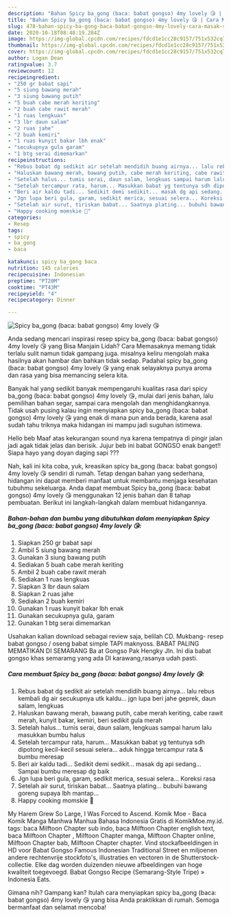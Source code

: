 ```yaml
---
description: "Bahan Spicy ba_gong (baca: babat gongso) 4my lovely 😘 | Cara Masak Spicy ba_gong (baca: babat gongso) 4my lovely 😘 Yang Lezat"
title: "Bahan Spicy ba_gong (baca: babat gongso) 4my lovely 😘 | Cara Masak Spicy ba_gong (baca: babat gongso) 4my lovely 😘 Yang Lezat"
slug: 478-bahan-spicy-ba-gong-baca-babat-gongso-4my-lovely-cara-masak-spicy-ba-gong-baca-babat-gongso-4my-lovely-yang-lezat
date: 2020-10-18T08:48:19.284Z
image: https://img-global.cpcdn.com/recipes/fdcd1e1cc28c9157/751x532cq70/spicy-ba_gong-baca-babat-gongso-4my-lovely-😘-foto-resep-utama.jpg
thumbnail: https://img-global.cpcdn.com/recipes/fdcd1e1cc28c9157/751x532cq70/spicy-ba_gong-baca-babat-gongso-4my-lovely-😘-foto-resep-utama.jpg
cover: https://img-global.cpcdn.com/recipes/fdcd1e1cc28c9157/751x532cq70/spicy-ba_gong-baca-babat-gongso-4my-lovely-😘-foto-resep-utama.jpg
author: Logan Dean
ratingvalue: 3.7
reviewcount: 12
recipeingredient:
- "250 gr babat sapi"
- "5 siung bawang merah"
- "3 siung bawang putih"
- "5 buah cabe merah keriting"
- "2 buah cabe rawit merah"
- "1 ruas lengkuas"
- "3 lbr daun salam"
- "2 ruas jahe"
- "2 buah kemiri"
- "1 ruas kunyit bakar lbh enak"
- "secukupnya gula garam"
- "1 btg serai dimemarkan"
recipeinstructions:
- "Rebus babat dg sedikit air setelah mendidih buang airnya... lalu rebus kembali dg air secukupnya utk kaldu... jgn lupa beri jahe geprek, daun salam, lengkuas"
- "Haluskan bawang merah, bawang putih, cabe merah keriting, cabe rawit merah, kunyit bakar, kemiri, beri sedikit gula merah"
- "Setelah halus... tumis serai, daun salam, lengkuas sampai harum lalu masukkan bumbu halus"
- "Setelah tercampur rata, harum... Masukkan babat yg tentunya sdh dipotong kecil-kecil sesuai selera... aduk hingga tercampur rata &amp; bumbu meresap"
- "Beri air kaldu tadi... Sedikit demi sedikit... masak dg api sedang... Sampai bumbu meresap dg baik"
- "Jgn lupa beri gula, garam, sedikit merica, sesuai selera... Koreksi rasa"
- "Setelah air surut, tiriskan babat... Saatnya plating... bubuhi bawang goreng supaya lbh mantap..."
- "Happy cooking momskie 🙌"
categories:
- Resep
tags:
- spicy
- ba_gong
- baca

katakunci: spicy ba_gong baca 
nutrition: 145 calories
recipecuisine: Indonesian
preptime: "PT20M"
cooktime: "PT43M"
recipeyield: "4"
recipecategory: Dinner

---
```



![Spicy ba_gong (baca: babat gongso) 4my lovely 😘](https://img-global.cpcdn.com/recipes/fdcd1e1cc28c9157/751x532cq70/spicy-ba_gong-baca-babat-gongso-4my-lovely-😘-foto-resep-utama.jpg)

Anda sedang mencari inspirasi resep spicy ba_gong (baca: babat gongso) 4my lovely 😘 yang Bisa Manjain Lidah? Cara Memasaknya memang tidak terlalu sulit namun tidak gampang juga. misalnya keliru mengolah maka hasilnya akan hambar dan bahkan tidak sedap. Padahal spicy ba_gong (baca: babat gongso) 4my lovely 😘 yang enak selayaknya punya aroma dan rasa yang bisa memancing selera kita.

Banyak hal yang sedikit banyak mempengaruhi kualitas rasa dari spicy ba_gong (baca: babat gongso) 4my lovely 😘, mulai dari jenis bahan, lalu pemilihan bahan segar, sampai cara mengolah dan menghidangkannya. Tidak usah pusing kalau ingin menyiapkan spicy ba_gong (baca: babat gongso) 4my lovely 😘 yang enak di mana pun anda berada, karena asal sudah tahu triknya maka hidangan ini mampu jadi suguhan istimewa.

Hello beb Maaf atas kekurangan sound nya karena tempatnya di pingir jalan jadi agak tidak jelas dan berisik. Jujur beb ini babat GONGSO enak banget!! Siapa hayo yang doyan daging sapi ???


Nah, kali ini kita coba, yuk, kreasikan spicy ba_gong (baca: babat gongso) 4my lovely 😘 sendiri di rumah. Tetap dengan bahan yang sederhana, hidangan ini dapat memberi manfaat untuk membantu menjaga kesehatan tubuhmu sekeluarga. Anda dapat membuat Spicy ba_gong (baca: babat gongso) 4my lovely 😘 menggunakan 12 jenis bahan dan 8 tahap pembuatan. Berikut ini langkah-langkah dalam membuat hidangannya.

<!--inarticleads1-->

##### Bahan-bahan dan bumbu yang dibutuhkan dalam menyiapkan Spicy ba_gong (baca: babat gongso) 4my lovely 😘:

1. Siapkan 250 gr babat sapi
1. Ambil 5 siung bawang merah
1. Gunakan 3 siung bawang putih
1. Sediakan 5 buah cabe merah keriting
1. Ambil 2 buah cabe rawit merah
1. Sediakan 1 ruas lengkuas
1. Siapkan 3 lbr daun salam
1. Siapkan 2 ruas jahe
1. Sediakan 2 buah kemiri
1. Gunakan 1 ruas kunyit bakar lbh enak
1. Gunakan secukupnya gula, garam
1. Gunakan 1 btg serai dimemarkan


Usahakan kalian download sebagai review saja, belilah CD. Mukbang- resep babat gongso / oseng babat simple TAPI maknyoss. BABAT PALING MEMATIKAN DI SEMARANG Ba at Gongso Pak Hengky Jln. Ini dia babat gongso khas semaramg yang ada DI karawang,rasanya udah pasti. 

<!--inarticleads2-->

##### Cara membuat Spicy ba_gong (baca: babat gongso) 4my lovely 😘:

1. Rebus babat dg sedikit air setelah mendidih buang airnya... lalu rebus kembali dg air secukupnya utk kaldu... jgn lupa beri jahe geprek, daun salam, lengkuas
1. Haluskan bawang merah, bawang putih, cabe merah keriting, cabe rawit merah, kunyit bakar, kemiri, beri sedikit gula merah
1. Setelah halus... tumis serai, daun salam, lengkuas sampai harum lalu masukkan bumbu halus
1. Setelah tercampur rata, harum... Masukkan babat yg tentunya sdh dipotong kecil-kecil sesuai selera... aduk hingga tercampur rata &amp; bumbu meresap
1. Beri air kaldu tadi... Sedikit demi sedikit... masak dg api sedang... Sampai bumbu meresap dg baik
1. Jgn lupa beri gula, garam, sedikit merica, sesuai selera... Koreksi rasa
1. Setelah air surut, tiriskan babat... Saatnya plating... bubuhi bawang goreng supaya lbh mantap...
1. Happy cooking momskie 🙌


My Harem Grew So Large, I Was Forced to Ascend. Komik Moe - Baca Komik Manga Manhwa Manhua Bahasa Indonesia Gratis di KomikMoe.my.id. tags: baca Milftoon Chapter sub indo, baca Milftoon Chapter english text, baca Milftoon Chapter , Milftoon Chapter manga, Milftoon Chapter online, Milftoon Chapter bab, Milftoon Chapter chapter. Vind stockafbeeldingen in HD voor Babat Gongso Famous Indonesian Traditional Street en miljoenen andere rechtenvrije stockfoto&#39;s, illustraties en vectoren in de Shutterstock-collectie. Elke dag worden duizenden nieuwe afbeeldingen van hoge kwaliteit toegevoegd. Babat Gongso Recipe (Semarang-Style Tripe) » Indonesia Eats. 

Gimana nih? Gampang kan? Itulah cara menyiapkan spicy ba_gong (baca: babat gongso) 4my lovely 😘 yang bisa Anda praktikkan di rumah. Semoga bermanfaat dan selamat mencoba!
